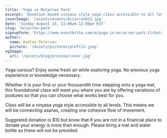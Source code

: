 ```yaml
---
title: 'Yoga in McCarren Park'
excerpt: 'Donation based vinyasa style yoga class accessible to all levels. Please bring a yoga mat and water bottle.'
coverImage: '/assets/events/mccarren813.jpg'
date: 'Sunday August 13, 11:00am-12:00pm EST'
slug: 'mccarren-park'
signupForm: 'https://www.eventbrite.com/e/yoga-in-mccarren-park-tickets-684142016187?aff=oddtdtcreator'
author:
  name: Hadley Peterson
  picture: '/assets/pictures/profile.jpeg'
ogImage:
  url: '/assets/blog/preview/cover.jpg'
---
```

Yoga curious? Enjoy some fresh air while exploring yoga. No previous yoga experience or knowledge necessary.

Whether it is your first or your thousandth time stepping onto a yoga mat, this foundational class will meet you where you are by offering variations of postures so that you can choose what works best for you.

Class will be a vinyasa yoga style accessible to all levels. This means we will be connecting asanas, creating one cohesive flow of movement.

Suggested donation is $10 but know that if you are not in a financial place to donate your energy is more than enough. Please bring a mat and water bottle as these will not be provided.